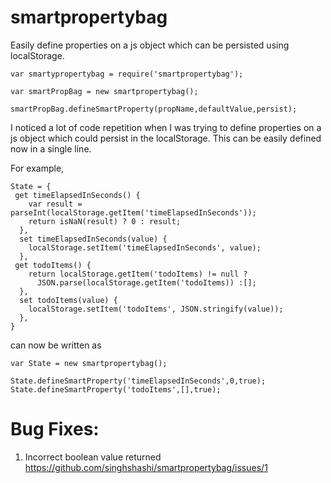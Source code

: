 # smartpropertybag
Easily define properties on a js object which can be persisted using localStorage.

```
var smartypropertybag = require('smartpropertybag');

var smartPropBag = new smartpropertybag();

smartPropBag.defineSmartProperty(propName,defaultValue,persist);

```

I noticed a lot of code repetition when I was trying to define properties on a js object which could persist in the localStorage. This can be easily defined now in a single line. 

For example, 

```
State = {
 get timeElapsedInSeconds() {
    var result = parseInt(localStorage.getItem('timeElapsedInSeconds'));
    return isNaN(result) ? 0 : result;
  },
  set timeElapsedInSeconds(value) {
    localStorage.setItem('timeElapsedInSeconds', value);
  },
 get todoItems() {
    return localStorage.getItem('todoItems) != null ?
      JSON.parse(localStorage.getItem('todoItems)) :[];
  },
  set todoItems(value) {
    localStorage.setItem('todoItems', JSON.stringify(value));
  },
}
```
can now be written as 
```
var State = new smartpropertybag();

State.defineSmartProperty('timeElapsedInSeconds',0,true);
State.defineSmartProperty('todoItems',[],true);
```

# Bug Fixes:

1. Incorrect boolean value returned https://github.com/singhshashi/smartpropertybag/issues/1